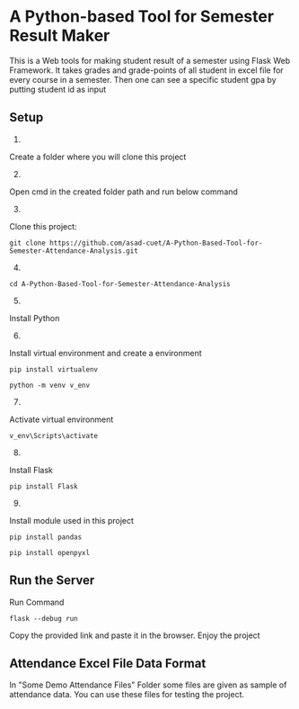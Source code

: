 # A Python-based Tool for Semester Result Maker

This is a Web tools for making student result of a semester using Flask Web Framework. 
It takes grades and grade-points of all student in excel file for every course in a semester. Then one can see a specific student gpa  by putting student id as input

## Setup

1.
Create a folder where you will clone this project

2.
Open cmd in the created folder path and run below command

3.
Clone this project:
```
git clone https://github.com/asad-cuet/A-Python-Based-Tool-for-Semester-Attendance-Analysis.git
```

4.
```
cd A-Python-Based-Tool-for-Semester-Attendance-Analysis
```

5.
Install Python

6.
Install virtual environment and create a environment
```
pip install virtualenv
```
```
python -m venv v_env
```
7.
Activate virtual environment
```
v_env\Scripts\activate
```

8.
Install Flask
```
pip install Flask
```

9.
Install module used in this project
```
pip install pandas
```
```
pip install openpyxl
```

## Run the Server
Run Command
```
flask --debug run
```
Copy the provided link and paste it in the browser. Enjoy the project

## Attendance Excel File Data Format
In "Some Demo Attendance Files" Folder some files are given as sample of attendance data.
You can use these files for testing the project.
